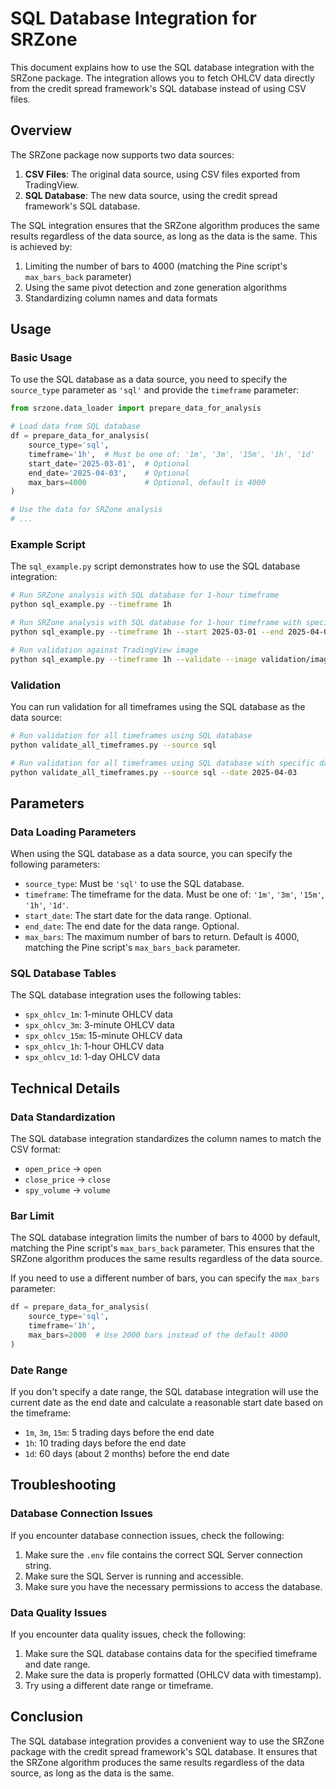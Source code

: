 # SQL Database Integration for SRZone

This document explains how to use the SQL database integration with the SRZone package. The integration allows you to fetch OHLCV data directly from the credit spread framework's SQL database instead of using CSV files.

## Overview

The SRZone package now supports two data sources:

1. **CSV Files**: The original data source, using CSV files exported from TradingView.
2. **SQL Database**: The new data source, using the credit spread framework's SQL database.

The SQL integration ensures that the SRZone algorithm produces the same results regardless of the data source, as long as the data is the same. This is achieved by:

1. Limiting the number of bars to 4000 (matching the Pine script's `max_bars_back` parameter)
2. Using the same pivot detection and zone generation algorithms
3. Standardizing column names and data formats

## Usage

### Basic Usage

To use the SQL database as a data source, you need to specify the `source_type` parameter as `'sql'` and provide the `timeframe` parameter:

```python
from srzone.data_loader import prepare_data_for_analysis

# Load data from SQL database
df = prepare_data_for_analysis(
    source_type='sql',
    timeframe='1h',  # Must be one of: '1m', '3m', '15m', '1h', '1d'
    start_date='2025-03-01',  # Optional
    end_date='2025-04-03',    # Optional
    max_bars=4000             # Optional, default is 4000
)

# Use the data for SRZone analysis
# ...
```

### Example Script

The `sql_example.py` script demonstrates how to use the SQL database integration:

```bash
# Run SRZone analysis with SQL database for 1-hour timeframe
python sql_example.py --timeframe 1h

# Run SRZone analysis with SQL database for 1-hour timeframe with specific date range
python sql_example.py --timeframe 1h --start 2025-03-01 --end 2025-04-03

# Run validation against TradingView image
python sql_example.py --timeframe 1h --validate --image validation/images/2025_04_03_SPX_01hour_Linear.png
```

### Validation

You can run validation for all timeframes using the SQL database as the data source:

```bash
# Run validation for all timeframes using SQL database
python validate_all_timeframes.py --source sql

# Run validation for all timeframes using SQL database with specific date
python validate_all_timeframes.py --source sql --date 2025-04-03
```

## Parameters

### Data Loading Parameters

When using the SQL database as a data source, you can specify the following parameters:

- `source_type`: Must be `'sql'` to use the SQL database.
- `timeframe`: The timeframe for the data. Must be one of: `'1m'`, `'3m'`, `'15m'`, `'1h'`, `'1d'`.
- `start_date`: The start date for the data range. Optional.
- `end_date`: The end date for the data range. Optional.
- `max_bars`: The maximum number of bars to return. Default is 4000, matching the Pine script's `max_bars_back` parameter.

### SQL Database Tables

The SQL database integration uses the following tables:

- `spx_ohlcv_1m`: 1-minute OHLCV data
- `spx_ohlcv_3m`: 3-minute OHLCV data
- `spx_ohlcv_15m`: 15-minute OHLCV data
- `spx_ohlcv_1h`: 1-hour OHLCV data
- `spx_ohlcv_1d`: 1-day OHLCV data

## Technical Details

### Data Standardization

The SQL database integration standardizes the column names to match the CSV format:

- `open_price` → `open`
- `close_price` → `close`
- `spy_volume` → `volume`

### Bar Limit

The SQL database integration limits the number of bars to 4000 by default, matching the Pine script's `max_bars_back` parameter. This ensures that the SRZone algorithm produces the same results regardless of the data source.

If you need to use a different number of bars, you can specify the `max_bars` parameter:

```python
df = prepare_data_for_analysis(
    source_type='sql',
    timeframe='1h',
    max_bars=2000  # Use 2000 bars instead of the default 4000
)
```

### Date Range

If you don't specify a date range, the SQL database integration will use the current date as the end date and calculate a reasonable start date based on the timeframe:

- `1m`, `3m`, `15m`: 5 trading days before the end date
- `1h`: 10 trading days before the end date
- `1d`: 60 days (about 2 months) before the end date

## Troubleshooting

### Database Connection Issues

If you encounter database connection issues, check the following:

1. Make sure the `.env` file contains the correct SQL Server connection string.
2. Make sure the SQL Server is running and accessible.
3. Make sure you have the necessary permissions to access the database.

### Data Quality Issues

If you encounter data quality issues, check the following:

1. Make sure the SQL database contains data for the specified timeframe and date range.
2. Make sure the data is properly formatted (OHLCV data with timestamp).
3. Try using a different date range or timeframe.

## Conclusion

The SQL database integration provides a convenient way to use the SRZone package with the credit spread framework's SQL database. It ensures that the SRZone algorithm produces the same results regardless of the data source, as long as the data is the same.
